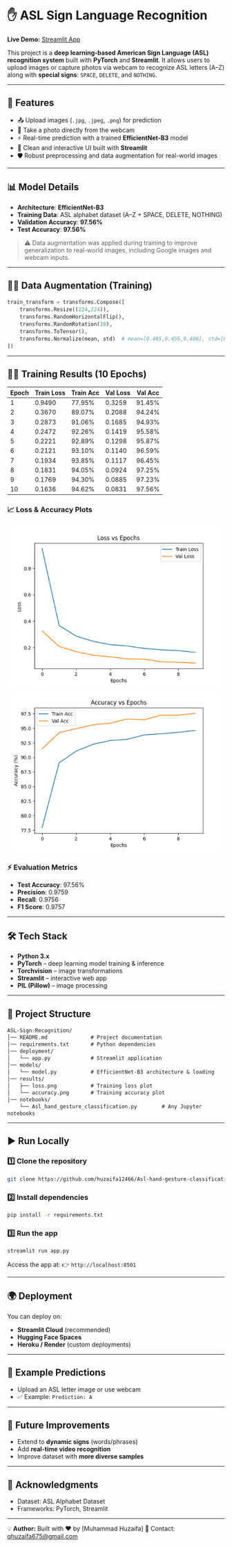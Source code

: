 # ✋ ASL Sign Language Recognition
**Live Demo:** [Streamlit App](https://asl-hand-gesture-classification-mphwf9nopdpth9ohadgsqo.streamlit.app/)


This project is a **deep learning-based American Sign Language (ASL) recognition system** built with **PyTorch** and **Streamlit**. It allows users to upload images or capture photos via webcam to recognize ASL letters (A–Z) along with **special signs**: `SPACE`, `DELETE`, and `NOTHING`.

---

## 🚀 Features

* 📤 Upload images (`.jpg`, `.jpeg`, `.png`) for prediction
* 📸 Take a photo directly from the webcam
* ⚡ Real-time prediction with a trained **EfficientNet-B3** model
* 🎨 Clean and interactive UI built with **Streamlit**
* 🛡️ Robust preprocessing and data augmentation for real-world images

---

## 📊 Model Details

* **Architecture**: **EfficientNet-B3**
* **Training Data**: ASL alphabet dataset (A–Z + SPACE, DELETE, NOTHING)
* **Validation Accuracy**: **97.56%**
* **Test Accuracy**: **97.56%**

> ⚠️ Data augmentation was applied during training to improve generalization to real-world images, including Google images and webcam inputs.

---

## 🧑‍💻 Data Augmentation (Training)

```python
train_transform = transforms.Compose([
    transforms.Resize((224,224)),
    transforms.RandomHorizontalFlip(),
    transforms.RandomRotation(10),
    transforms.ToTensor(),
    transforms.Normalize(mean, std)  # mean=[0.485,0.456,0.406], std=[0.229,0.224,0.225]
])
```

---

## 🏋️‍♂️ Training Results (10 Epochs)

| Epoch | Train Loss | Train Acc | Val Loss | Val Acc |
| ----- | ---------- | --------- | -------- | ------- |
| 1     | 0.9490     | 77.95%    | 0.3259   | 91.45%  |
| 2     | 0.3670     | 89.07%    | 0.2088   | 94.24%  |
| 3     | 0.2873     | 91.06%    | 0.1685   | 94.93%  |
| 4     | 0.2472     | 92.26%    | 0.1419   | 95.58%  |
| 5     | 0.2221     | 92.89%    | 0.1298   | 95.87%  |
| 6     | 0.2121     | 93.10%    | 0.1140   | 96.59%  |
| 7     | 0.1934     | 93.85%    | 0.1117   | 96.45%  |
| 8     | 0.1831     | 94.05%    | 0.0924   | 97.25%  |
| 9     | 0.1769     | 94.30%    | 0.0885   | 97.23%  |
| 10    | 0.1636     | 94.62%    | 0.0831   | 97.56%  |

### 📈 Loss & Accuracy Plots

![Training Loss](results/loss_curve.png)
![Training Accuracy](results/accuracy_curve.png)

### ⚡ Evaluation Metrics

* **Test Accuracy**: 97.56%
* **Precision**: 0.9759
* **Recall**: 0.9756
* **F1 Score**: 0.9757

---

## 🛠️ Tech Stack

* **Python 3.x**
* **PyTorch** – deep learning model training & inference
* **Torchvision** – image transformations
* **Streamlit** – interactive web app
* **PIL (Pillow)** – image processing

---

## 📂 Project Structure

```
ASL-Sign-Recognition/
│── README.md              # Project documentation
│── requirements.txt       # Python dependencies
│── deployment/
│   └── app.py             # Streamlit application
│── models/
│   └── model.py           # EfficientNet-B3 architecture & loading
│── results/
│   ├── loss.png           # Training loss plot
│   └── accuracy.png       # Training accuracy plot
│── notebooks/
    └── Asl_hand_gesture_classification.py        # Any Jupyter notebooks
```

---

## ▶️ Run Locally

### 1️⃣ Clone the repository

```bash
git clone https://github.com/huzaifa12466/Asl-hand-gesture-classification.git
```

### 2️⃣ Install dependencies

```bash
pip install -r requirements.txt
```

### 3️⃣ Run the app

```bash
streamlit run app.py
```

Access the app at: 👉 `http://localhost:8501`

---

## 🌍 Deployment

You can deploy on:

* **Streamlit Cloud** (recommended)
* **Hugging Face Spaces**
* **Heroku / Render** (custom deployments)

---

## 🎯 Example Predictions

* Upload an ASL letter image or use webcam
* ✅ Example: `Prediction: A`

---

## 📌 Future Improvements

* Extend to **dynamic signs** (words/phrases)
* Add **real-time video recognition**
* Improve dataset with **more diverse samples**

---

## 🙌 Acknowledgments

* Dataset: ASL Alphabet Dataset
* Frameworks: PyTorch, Streamlit

---

💡 **Author:** Built with ❤️ by \[Muhammad Huzaifa]
📧 Contact: [qhuzaifa675@gmail.com](mailto:qhuzaifa675@gmail.com)
